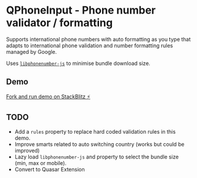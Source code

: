 # QPhoneInput - Phone number validator / formatting

Supports international phone numbers with auto formatting as you type that adapts to international phone validation and number formatting rules managed by Google. 

Uses [`libphonenumber-js`](https://catamphetamine.gitlab.io/libphonenumber-js/) to minimise bundle download size.  

## Demo

[Fork and run demo on StackBlitz ⚡️](https://stackblitz.com/fork/github/tohagan/quasar-q-phone-input)

## TODO
- Add a `rules` property to replace hard coded validation rules in this demo.
- Improve smarts related to auto switching country (works but could be improved)
- Lazy load `libphonenumber-js` and property to select the bundle size (min, max or mobile).
- Convert to Quasar Extension
